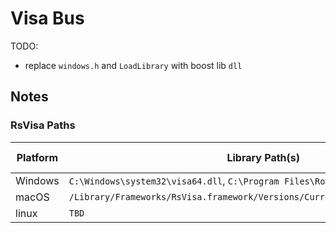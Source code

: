 # Visa Bus

TODO:

-   replace `windows.h` and `LoadLibrary` with boost lib `dll`

## Notes

### RsVisa Paths

| Platform | Library Path(s)                                                                  | In Path |
| -------- | -------------------------------------------------------------------------------- | ------- |
| Windows  | `C:\Windows\system32\visa64.dll`, `C:\Program Files\Rohde-Schwarz\RsVisa\...TBD` | Yes     |
| macOS    | `/Library/Frameworks/RsVisa.framework/Versions/Current/RsVisa/librsvisa.dylib`   | No      |
| linux    | `TBD`                                                                            | No      |
